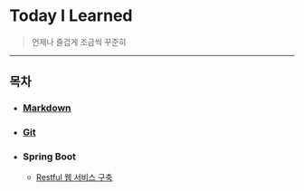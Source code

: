 # Today I Learned
>언제나 즐겁게 조금씩 꾸준히

---
## 목차
- ### [Markdown](./Markdown/markdown.md)
- ### [Git](./Git/git.md)
- ### Spring Boot
  - [Restful 웹 서비스 구축](./SpringBoot/rest-service.md)